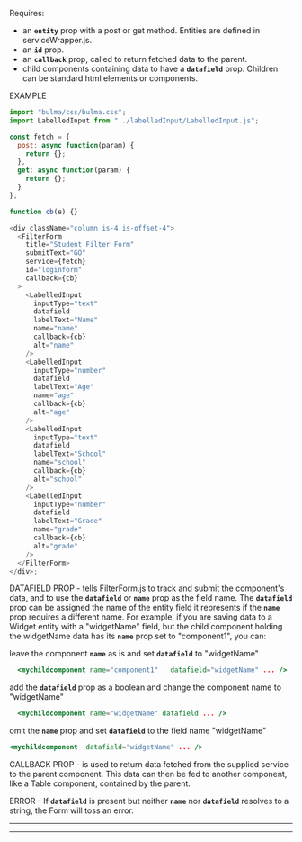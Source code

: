Requires:

- an **`entity`** prop with a post or get method. Entities are defined in serviceWrapper.js.
- an **`id`** prop.
- an **`callback`** prop, called to return fetched data to the parent.
- child components containing data to have a **`datafield`** prop. Children can be standard html elements or components.

EXAMPLE

```js
import "bulma/css/bulma.css";
import LabelledInput from "../labelledInput/LabelledInput.js";

const fetch = {
  post: async function(param) {
    return {};
  },
  get: async function(param) {
    return {};
  }
};

function cb(e) {}

<div className="column is-4 is-offset-4">
  <FilterForm
    title="Student Filter Form"
    submitText="GO"
    service={fetch}
    id="loginform"
    callback={cb}
  >
    <LabelledInput
      inputType="text"
      datafield
      labelText="Name"
      name="name"
      callback={cb}
      alt="name"
    />
    <LabelledInput
      inputType="number"
      datafield
      labelText="Age"
      name="age"
      callback={cb}
      alt="age"
    />
    <LabelledInput
      inputType="text"
      datafield
      labelText="School"
      name="school"
      callback={cb}
      alt="school"
    />
    <LabelledInput
      inputType="number"
      datafield
      labelText="Grade"
      name="grade"
      callback={cb}
      alt="grade"
    />
  </FilterForm>
</div>;
```

DATAFIELD PROP -
tells FilterForm.js to track and submit the component's data, and to use the **`datafield`** or **`name`** prop as the field name. The **`datafield`** prop can be assigned the name of the entity field it represents if the **`name`** prop requires a different name. For example, if you are saving data to a Widget entity with a "widgetName" field, but the child component holding the widgetName data has its **`name`** prop set to "component1", you can:

leave the component **`name`** as is and set **`datafield`** to "widgetName"

```jsx static
  <mychildcomponent name="component1"   datafield="widgetName" ... />
```

add the **`datafield`** prop as a boolean and change the component name to "widgetName"

```jsx static
  <mychildcomponent name="widgetName" datafield ... />
```

omit the **`name`** prop and set **`datafield`** to the field name "widgetName"

```jsx static
<mychildcomponent  datafield="widgetName" ... />
```

CALLBACK PROP -
is used to return data fetched from the supplied service to the parent component. This data can then be fed to another component, like a Table component, contained by the parent.

ERROR -
If **`datafield`** is present but neither **`name`** nor **`datafield`** resolves to a string, the Form will toss an error.

---

---
